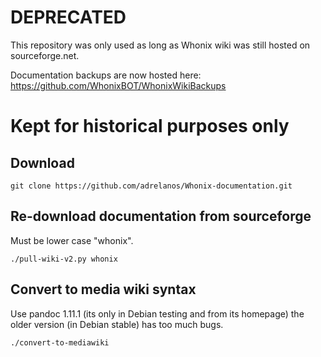 # DEPRECATED
This repository was only used as long as Whonix wiki was still hosted on sourceforge.net.

Documentation backups are now hosted here:
https://github.com/WhonixBOT/WhonixWikiBackups

# Kept for historical purposes only
## Download

    git clone https://github.com/adrelanos/Whonix-documentation.git

## Re-download documentation from sourceforge
Must be lower case "whonix".

    ./pull-wiki-v2.py whonix
    
## Convert to media wiki syntax

Use pandoc 1.11.1 (its only in Debian testing and from its homepage) the older version (in Debian stable) has too much bugs.

    ./convert-to-mediawiki
    
